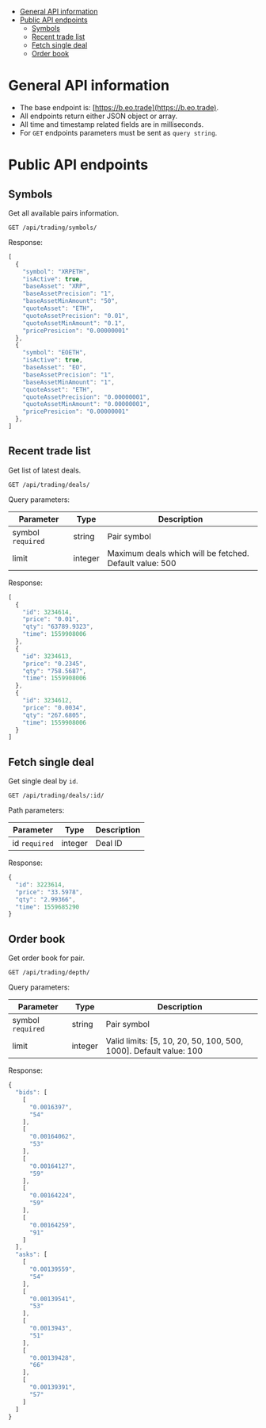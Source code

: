 - [General API information](#org8951cc4)
- [Public API endpoints](#org4f3dbbd)
  - [Symbols](#org2d8db21)
  - [Recent trade list](#orge3dadd6)
  - [Fetch single deal](#org909219c)
  - [Order book](#orgd530e56)



<a id="org8951cc4"></a>

# General API information

-   The base endpoint is: [https://b.eo.trade](https://b.eo.trade).
-   All endpoints return either JSON object or array.
-   All time and timestamp related fields are in milliseconds.
-   For `GET` endpoints parameters must be sent as `query string`.


<a id="org4f3dbbd"></a>

# Public API endpoints


<a id="org2d8db21"></a>

## Symbols

Get all available pairs information.

```restclient
GET /api/trading/symbols/
```

Response:

```js
[
  {
    "symbol": "XRPETH",
    "isActive": true,
    "baseAsset": "XRP",
    "baseAssetPrecision": "1",
    "baseAssetMinAmount": "50",
    "quoteAsset": "ETH",
    "quoteAssetPrecision": "0.01",
    "quoteAssetMinAmount": "0.1",
    "pricePresicion": "0.00000001"
  },
  {
    "symbol": "EOETH",
    "isActive": true,
    "baseAsset": "EO",
    "baseAssetPrecision": "1",
    "baseAssetMinAmount": "1",
    "quoteAsset": "ETH",
    "quoteAssetPrecision": "0.00000001",
    "quoteAssetMinAmount": "0.00000001",
    "pricePresicion": "0.00000001"
  },
]
```


<a id="orge3dadd6"></a>

## Recent trade list

Get list of latest deals.

```restclient
GET /api/trading/deals/
```

Query parameters:

| Parameter         | Type    | Description                                             |
|----------------- |------- |------------------------------------------------------- |
| symbol `required` | string  | Pair symbol                                             |
| limit             | integer | Maximum deals which will be fetched. Default value: 500 |

Response:

```js
[
  {
    "id": 3234614,
    "price": "0.01",
    "qty": "63789.9323",
    "time": 1559908006
  },
  {
    "id": 3234613,
    "price": "0.2345",
    "qty": "758.5687",
    "time": 1559908006
  },
  {
    "id": 3234612,
    "price": "0.0034",
    "qty": "267.6805",
    "time": 1559908006
  }
]
```


<a id="org909219c"></a>

## Fetch single deal

Get single deal by `id`.

```restclient
GET /api/trading/deals/:id/
```

Path parameters:

| Parameter     | Type    | Description |
|------------- |------- |----------- |
| id `required` | integer | Deal ID     |

Response:

```js
{
  "id": 3223614,
  "price": "33.5978",
  "qty": "2.99366",
  "time": 1559685290
}
```


<a id="orgd530e56"></a>

## Order book

Get order book for pair.

```restclient
GET /api/trading/depth/
```

Query parameters:

| Parameter         | Type    | Description                                                       |
|----------------- |------- |----------------------------------------------------------------- |
| symbol `required` | string  | Pair symbol                                                       |
| limit             | integer | Valid limits: [5, 10, 20, 50, 100, 500, 1000]. Default value: 100 |

Response:

```js
{
  "bids": [
    [
      "0.0016397",
      "54"
    ],
    [
      "0.00164062",
      "53"
    ],
    [
      "0.00164127",
      "59"
    ],
    [
      "0.00164224",
      "59"
    ],
    [
      "0.00164259",
      "91"
    ]
  ],
  "asks": [
    [
      "0.00139559",
      "54"
    ],
    [
      "0.00139541",
      "53"
    ],
    [
      "0.0013943",
      "51"
    ],
    [
      "0.00139428",
      "66"
    ],
    [
      "0.00139391",
      "57"
    ]
  ]
}
```
